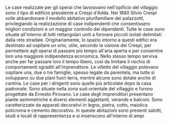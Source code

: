 Le case realizzate per gli operai che lavoravano nell'opificio del
villaggio sono il tipo di edificio prevalente a Crespi d'Adda. Nei
1880 Silvio Crespi volle abbandonare il modello abitativo
plurifamiliare dei palazzotti, privilegiando la realizzazione di
case indipendenti che consentissero migliori condizioni e un
maggior controllo dei dipendenti. Tutte le case sono situate
all'interno di lotti rettangolari uniti a formare piccoli isolati
delimitati dalla rete stradale. Originariamente, lo spazio intorno
a questi edifici era destinato ad ospitare un orto, utile, secondo
la visione dei Crespi, per permettere agli operai di passare più tempo all'aria aperta e per consentire loro
una maggiore indipendenza economica. Nello stesso tempo serviva anche per far passare loro il tempo
libero, così da limitare il rischio di comportamenti sgraditi all'imprenditore. Le villette del villaggio potevano
ospitare una, due o tre famiglie, spesso legate da parentela, ma tutte si sviluppano su due piani fuori terra,
mentre alcune sono dotate anche di cantina. Le case per i dirigenti sono quelle più articolate dopo la casa
padronale. Sono situate nella zona sud-orientale del villaggio e furono progettate da Ernesto Pirovano. Le
case degli imprenditori presentano piante asimmetriche e diversi elementi aggettanti, verande e balconi.
Sono caratterizzate da apparati decorativi in legno, pietra, cotto, maiolica policroma e cemento decorativo.
In queste abitazioni sono presenti salotti, studi e locali di rappresentanza e si inseriscono all'interno di ampi
